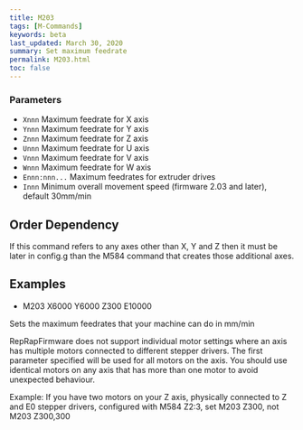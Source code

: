 ```yaml
---
title: M203
tags: [M-Commands] 
keywords: beta 
last_updated: March 30, 2020 
summary: Set maximum feedrate 
permalink: M203.html
toc: false 
---
```



### Parameters

* `Xnnn` Maximum feedrate for X axis
* `Ynnn` Maximum feedrate for Y axis
* `Znnn` Maximum feedrate for Z axis
* `Unnn` Maximum feedrate for U axis
* `Vnnn` Maximum feedrate for V axis
* `Wnnn` Maximum feedrate for W axis
* `Ennn:nnn...` Maximum feedrates for extruder drives
* `Innn` Minimum overall movement speed (firmware 2.03 and later), default 30mm/min

## Order Dependency

If this command refers to any axes other than X, Y and Z then it must be later in config.g than the M584 command that creates those additional axes.

## Examples

* M203 X6000 Y6000 Z300 E10000

Sets the maximum feedrates that your machine can do in mm/min

RepRapFirmware does not support individual motor settings where an axis has multiple motors connected to different stepper drivers. The first parameter specified will be used for all motors on the axis. You should use identical motors on any axis that has more than one motor to avoid unexpected behaviour.

Example: If you have two motors on your Z axis, physically connected to Z and E0 stepper drivers, configured with M584 Z2:3, set M203 Z300, not M203 Z300,300

